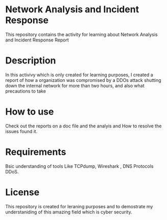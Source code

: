 # Network Analysis and Incident Response
This repository contains the activity for learning about Network Analysis and Incident Response Report

# Description
In this activivy which is only created for learning purposes, I created a report of how a organization was compromised by a DDOs attack shutting down the internal network for more than two hours,  and also what precautions to take

# How to use
Check out the reports on a doc file and the analyis and How to resolve the issues found it.

# Requirements
Bsic understanding of tools Like TCPdump, Wireshark , DNS Protocols DDoS. 

# License
This repository is created for leraning purposes and to demostrate my understaniding of this amazing field which is cyber security.
